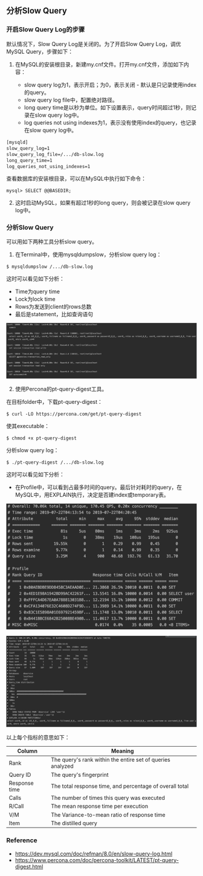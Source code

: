 ## 分析Slow Query

### 开启Slow Query Log的步骤

默认情况下，Slow Query Log是关闭的。为了开启Slow Query Log，调优MySQL Query，步骤如下：

1. 在MySQL的安装根目录，新建my.cnf文件。打开my.cnf文件，添加如下内容：

    * slow query log为1，表示开启；为0，表示关闭  - 默认是只记录使用index的query。
    * slow query log file中，配置绝对路径。
    * long query time是以秒为单位。如下设置表示，query时间超过1秒，则记录在slow query log中。
    * log queries not using indexes为1，表示没有使用index的query，也记录在slow query log中。

```
[mysqld]
slow_query_log=1
slow_query_log_file=/.../db-slow.log
long_query_time=1
log_queries_not_using_indexes=1
```

查看数据库的安装根目录，可以在MySQL中执行如下命令：

```
mysql> SELECT @@BASEDIR;
```

2. 这时启动MySQL，如果有超过1秒的long query，则会被记录在slow query log中。

### 分析Slow Query

可以用如下两种工具分析slow query。

1. 在Terminal中，使用mysqldumpslow，分析slow query log：

```
$ mysqldumpslow /.../db-slow.log
```

这时可以看见如下分析：

* Time为query time
* Lock为lock time
* Rows为发送到client的rows总数
* 最后是statement，比如查询语句

![mysqldumpslow](./pix/mysqldumpslow.png)

2. 使用Percona的pt-query-digest工具。

在目标folder中，下载pt-query-digest：

```
$ curl -LO https://percona.com/get/pt-query-digest
```

使其executable：

```
$ chmod +x pt-query-digest
```

分析slow query log：

```
$ ./pt-query-digest /.../db-slow.log
```

这时可以看见如下分析：

* 在Profile中，可以看到占最多时间的query。最后针对耗时的query，在MySQL中，用EXPLAIN执行，决定是否建index或temporary表。

![overview](./pix/overview.png)

![query](./pix/query.png)

以上每个指标的意思如下：

| Column        |        Meaning                                             |
|---------------|------------------------------------------------------------|
| Rank          | The query's rank within the entire set of queries analyzed |
| Query ID      | The query's fingerprint                                    |
| Response time | The total response time, and percentage of overall total   |
| Calls         | The number of times this query was executed                |
| R/Call        | The mean response time per execution                       |
| V/M           | The Variance-to-mean ratio of response time                |
| Item          | The distilled query                                        |


### Reference

* https://dev.mysql.com/doc/refman/8.0/en/slow-query-log.html
* https://www.percona.com/doc/percona-toolkit/LATEST/pt-query-digest.html